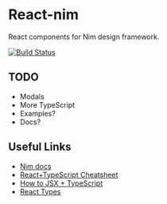 # React-nim

React components for Nim design framework.

[![Build Status](https://travis-ci.org/oktadeveloper/react-nim.svg?branch=master)](https://travis-ci.org/oktadeveloper/react-nim)


## TODO
- Modals
- More TypeScript
- Examples?
- Docs?


## Useful Links

- [Nim docs](https://design-docs.trexcloud.com/)
- [React+TypeScript Cheatsheet](https://github.com/sw-yx/react-typescript-cheatsheet)
- [How to JSX + TypeScript](https://www.typescriptlang.org/docs/handbook/jsx.html)
- [React Types](https://github.com/DefinitelyTyped/DefinitelyTyped/blob/master/types/react/index.d.ts)
